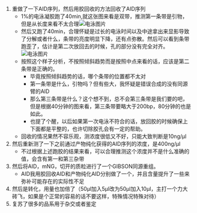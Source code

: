 1. 重做了一下AID序列，然后用胶回收的方法回收了AID序列
    + 1%的电泳凝胶跑了40min,就这张图来看是双带，推测第一条带是引物，但是从长度来看不太合理![电泳图片](../photo/20231215/admin%202023-12-14%2005h51m09s(GelRed).jpg)
    + 然后又跑了40min，合理怀疑是过长的电泳时间以及中途拿出来显影导致了分解或者什么，条带的亮度明显下降，还有点弥散。然后可以看到条带跑歪了，估计是第二次放回去的时候，孔的部分没有完全对齐。![电泳图片](../photo/20231215/admin%202023-12-14%2006h32m57s(GelRed).jpg)
    + 按照这个样子分析，不按照倾斜趋势而是按照中点来看的话，应该是第二条带是正确的。
      - 毕竟按照倾斜趋势的话，哪个条带的位置都不太对
      - 第一条带是什么，引物吗？但有些大，我怀疑是错误合成的没有同源臂的AID
      - 那么第三条带是什么？这个想不到，总不会第三条带是我们要的吧，但是根据40分钟的图来看，第三条带要略大于200bp，80分钟的也是如此。
      - 也提了个醒，以后如果第一次电泳不符合的话，放回胶的时候确保上下面都是平整的，也许切除胶孔会有一定的帮助。
    + 回收的情况果然不容乐观，测浓度很低又不好，只能大致判断是10ng/μl
2. 然后重新测了一下之前通过产物纯化获得的AID序列的浓度，是400ng/μl
    + 不过根据上述跑胶的结果来看，可以合理推测这个浓度并不是什么准确的值，会含有第一和第三杂带
3. 然后将AID，mNG，切开的质粒进行了一个GIBSON同源重组。
    + AID我用胶回收AID和产物纯化AID分别做了一个，并且含量提升了一些来弥补可能存在的实际性不足
4. 然后是转化，用量也加倍了（50μl加入5μl改为50μl加入10μl，主打一个力大砖飞，如果是个正常的容易的话不要这样，特殊情况特殊对待）
5. 复苏了很多的品系用于杂交或者鉴定